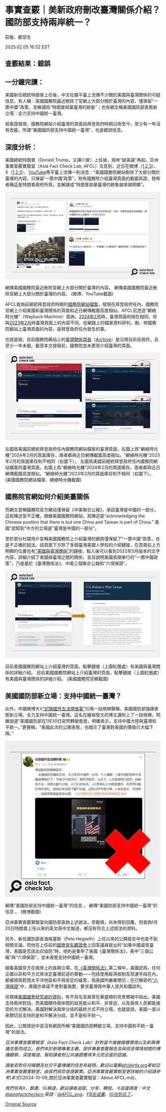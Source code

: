 # 事實查覈｜美新政府刪改臺灣關係介紹？國防部支持兩岸統一？

莊敬、鄭崇生

2025.02.05 16:52 EST

## 查覈結果：錯誤

## 一分鐘完讀：

美國新任總統特朗普上任後，中文社媒平臺上流傳不少關於美國與臺灣關係的可疑信息，有人稱：美國國務院最近刪除了官網上大部分關於臺灣的內容，僅保留“一箇中國”政策，並解讀爲“特朗普拋棄臺灣的跡象”；也有網文稱美國國防部表態新立場：全力支持中國統一臺灣。

經查證發現，國務院網站介紹臺灣的頁面自拜登政府時期沿用至今，至少有一年沒有改變。所謂“美國國防部支持中國統一臺灣”，也是錯誤信息。

## 深度分析：

美國總統特朗普（Donald Trump，又譯川普）上任後，兩岸“疑美論”再起。亞洲事實查覈實驗室（Asia Fact Check Lab, AFCL）注意到，近日在微博（[1](https://m.weibo.cn/detail/5130076260401783),[2](https://m.weibo.cn/detail/5130025689680219),[3](https://m.weibo.cn/detail/5129998329449762)）、X（[1](https://x.com/kinglinzhuhui/status/1886351765672726541),[2](https://x.com/zmx8067/status/1886421190534963590),[3](https://x.com/RTSG_News/status/1886270810320421216)）、[YouTube](https://www.youtube.com/watch?v=gsQTkzXqeKo)等平臺上流傳一則消息：“美國國務院網站刪除了大部分關於臺灣的內容，只保留‘一箇中國’政策”，附有國務院介紹臺灣頁面的截圖爲證，發佈者稱這是特朗普政府所爲，並解讀成“特朗普拋棄臺灣的跡象越來越明顯”。

![網傳美國國務院最近刪除官網上大部分關於臺灣的內容。](images/OQOLSS6TZJGMNA64JC2PYGG3Q4.jpg)

網傳美國國務院最近刪除官網上大部分關於臺灣的內容。 網傳美國國務院最近刪除官網上大部分關於臺灣的內容。 (微博、YouTube截圖)

AFCL查詢前總統拜登政府時期的[國務院網站檔案](https://2021-2025.state.gov/countries-areas/taiwan/)，發現在拜登政府任內，國務院官網上介紹美國和臺灣關係的頁面和近日網傳截圖高度相似。AFCL另透過“網絡時光機”（Wayback Machine）查詢，[2024年2月](https://web.archive.org/web/20240102021228/https:/www.state.gov/countries-areas/taiwan/)時，臺灣頁面和現在相同，但與[2023年2月](https://web.archive.org/web/20230202234611/https:/www.state.gov/countries-areas/taiwan/)時臺灣頁面上的內容不同。從網路上的檔案資料研判，刪、修國務院網站上臺灣頁面的內容，是拜登政府任內發生的事。

也就是說，目前國務院網站上的[臺灣關係頁面](https://www.state.gov/countries-areas/taiwan/)（[Archive](https://archive.ph/ecxdB)）是沿用自前任政府，且至少一年未變。截至本文發稿前，國務院並未更改介紹臺灣的頁面。

![左圖爲美國前總統拜登政府任內國務院網站檔案的臺灣頁面，右圖上爲“網絡時光機”2024年2月的頁面庫存，兩者都與近日網傳截圖高度相似。“網絡時光機”2023年2月的頁面庫存則不相同（右圖下）。](images/OHBPC7EELJBOJGGVU6DFHCVCKM.jpg)

左圖爲美國前總統拜登政府任內國務院網站檔案的臺灣頁面，右圖上爲“網絡時光機”2024年2月的頁面庫存，兩者都與近日網傳截圖高度相似。“網絡時光機”2023年2月的頁面庫存則不相同（右圖下）。 左圖爲美國前總統拜登政府任內國務院網站檔案的臺灣頁面，右圖上爲“網絡時光機”2024年2月的頁面庫存，兩者都與近日網傳截圖高度相似。“網絡時光機”2023年2月的頁面庫存則不相同（右圖下）。 (美國國務院網站檔案、網絡時光機截圖)

## 國務院官網如何介紹美臺關係

而網文宣稱國務院官方網站僅保留《中美聯合公報》，承認臺灣是中國的一部分，這些陳述並不正確。根據美國國務院網站，其陳述是“acknowledging the Chinese position that there is but one China and Taiwan is part of China.” 美國“認知到“中方的立場是”臺灣是中國的一部分”。

至於部分社媒用戶宣稱美國國務院上介紹臺灣的網頁僅保留了“一箇中國”政策，也是不正確的說法。該頁面下方除了多個臺灣美國人學校的介紹鏈接，在頁面右上方明顯的位置也有[“美國與臺灣關係”](https://www.state.gov/u-s-relations-with-taiwan/)的鏈接，點入後可以看到2022年5月版本的文字內容，詳細介紹了美國與臺灣之間的關係，並且說明美國長期奉行的“一箇中國政策”，乃是基於《臺灣關係法》、中美三個聯合公報和“六項保證”。

![目前美國國務院網站上介紹臺灣的頁面，點擊鏈接（上圖紅圈處）有美國與臺灣關係的詳細介紹。](images/2XBCHWPQYBGZVJJTDMKRQAIDLA.jpg)

目前美國國務院網站上介紹臺灣的頁面，點擊鏈接（上圖紅圈處）有美國與臺灣關係的詳細介紹。 目前美國國務院網站上介紹臺灣的頁面，點擊鏈接（上圖紅圈處）有美國與臺灣關係的詳細介紹。 (美國國務院官網截圖)

## 美國國防部新立場：支持中國統一臺灣？

此外，中國微博大V[“記錄國外生活惆悵客”](https://archive.ph/N6WeR)引用一段視頻聲稱，美國國防部強硬表態新立場，全力支持中國統一臺灣。這名在緬甸發文的博主還附上了一段視頻，明確說道“美國國防部在1月30日突然轉變態度，明確表示，支持中國大陸與臺灣和平統一。”更聲稱，“美國此次的公開表態，也暗示了臺灣對美國的價值已大幅下降。”

![網傳“美國防部支持中國統一臺灣”的信息 。](images/2OC4FRCBTVEIVK2WR26J6KNCVI.png)

網傳“美國防部支持中國統一臺灣”的信息 。 網傳“美國防部支持中國統一臺灣”的信息 。 (微博截圖)

亞洲事實查覈實驗室向國防部查詢上述說法，至截稿，尚未得到回覆。但查詢1月20日特朗普上任以來的英文與中文報道，都沒有符合上述說法的資料。

另外，新任國防部長海格塞斯（Pete Hegseth）上任以來的公開發言中也查不到相關言論。而他在上任前的[國會提名聽證會](https://www.armed-services.senate.gov/hearings/to-conduct-a-confirmation-hearing-on-the-expected-nomination-of-mr-peter-b-hegseth-to-be-secretary-of-defense)上回答議員提出的“如果中國威脅臺灣，美國是否該出兵協防”時，他則是重申了美國《臺灣關係法》，美中“三個公報”與“六項保證”，並未表態支持中國統一臺灣。

細看美國官方在兩岸上的長期立場，在[《臺灣關係法》](https://www.ait.org.tw/taiwan-relations-act-public-law-96-8-22-u-s-c-3301-et-seq/)第二條中，美國認爲，任何企圖以非和平方式來決定臺灣前途的舉動——包括使用經濟抵制及禁運手段在內，都被視爲對西太平洋地區和平與安定的威脅，爲美國所嚴重關切；在已解密的[“六項保證”](https://www.ait.org.tw/zhtw/six-assurances-1982-zh/)中，美國亦承諾不會對臺施壓，要求臺灣與中華人民共和國談判。

另根據[美國國會研究處的資料](https://crsreports.congress.gov/product/pdf/IF/IF10275)，有不具名官員曾在華盛頓的背景簡報中指出，美國支持兩岸對話，而美國期待兩岸間的歧見能以和平、非脅迫，以及兩岸人民都能接受的方式解決。美國對解決兩岸分歧的最終方式不持立場，也就是說，美國一直以來關切且支持的是和平解決分歧，並不是和平統一。

因此，公開資訊中並沒有網民所稱“美國國防部轉變立場，支持中國和平統一臺灣”的說法。

*亞洲事實查覈實驗室（Asia Fact Check Lab）針對當今複雜媒體環境以及新興傳播生態而成立。我們本於新聞專業主義，提供專業查覈報告及與信息環境相關的傳播觀察、深度報道，幫助讀者對公共議題獲得多元而全面的認識。*

*讀者若對任何媒體及社交平臺傳播的信息有疑問，歡迎以電郵*[*afcl@rfa.org*](mailto:afcl@rfa.org)*寄給亞洲事實查覈實驗室，由我們爲您查證覈實。亞洲事實查覈實驗室更詳細的介紹請參考*[*本文*](2024-10-09_關於亞洲事實查覈實驗室｜About AFCL.md)*。*

*我們另有X、臉書、IG頻道，歡迎讀者追蹤、分享、轉發。 X這邊請進：中文*[*@asiafactcheckcn*](https://twitter.com/asiafactcheckcn)*;英語：*[*@AFCL\_eng*](https://twitter.com/AFCL_eng)*、*[*FB在這裏*](https://www.facebook.com/asiafactchecklabcn)*、*[*IG也別忘了*](https://www.instagram.com/asiafactchecklab/)*。*



[Original Source](https://www.rfa.org/mandarin/shishi-hecha/2025/02/05/fact-check-us-change-taiwan-page/)